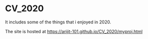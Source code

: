 # CV_2020
It includes some of the things that i enjoyed in 2020.

The site is hosted at  https://arijit-101.github.io/CV_2020/myproj.html
